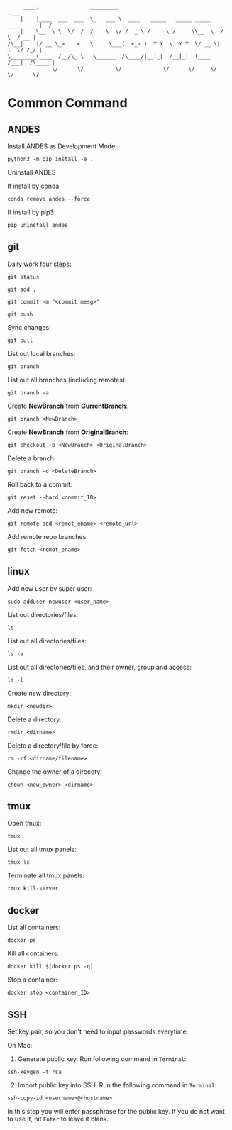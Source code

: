 
```
     ____.                _________                                           .___
    |    |____  ___  ___  \_   ___ \  ____   _____   _____ _____    ____    __| _/
    |    \__  \ \  \/  /  /    \  \/ /  _ \ /     \ /     \\__  \  /    \  / __ | 
/\__|    |/ __ \_>    <   \     \___(  <_> )  Y Y  \  Y Y  \/ __ \|   |  \/ /_/ | 
\________(____  /__/\_ \   \______  /\____/|__|_|  /__|_|  (____  /___|  /\____ | 
              \/      \/          \/             \/      \/     \/     \/      \/ 
```

# Common Command

## ANDES
Install ANDES as Development Mode:
```
python3 -m pip install -e .
```

Uninstall ANDES

If install by conda:
```
conda remove andes --force
```

If install by pip3:
```
pip uninstall andes
```

## git
Daily work four steps:
```
git status
```
```
git add .
```
```
git commit -m "<commit mesg>"
```
```
git push
```

Sync changes:
```
git pull
```

List out local branches:
```
git branch
```

List out all branches (including remotes):
```
git branch -a
```

Create **NewBranch** from **CurrentBranch**:
```
git branch <NewBranch>
```

Create **NewBranch** from **OriginalBranch**:
```
git checkout -b <NewBranch> <OriginalBranch>
```

Delete a branch:
```
git branch -d <DeleteBranch>
```

Roll back to a commit:
```
git reset --hard <commit_ID>
```

Add new remote:
```
git remote add <remot_ename> <remote_url>
```

Add remote repo branches:
```
git fetch <remot_ename>
```

## linux
Add new user by super user:
```
sudo adduser newuser <user_name>
```

List out directories/files:
```
ls
```

List out all directories/files:
```
ls -a
```

List out all directories/files, and their owner, group and access:
```
ls -l
```

Create new directory:
```
mkdir <newdir>
```

Delete a directory:
```
rmdir <dirname>
```

Delete a directory/file by force:
```
rm -rf <dirname/filename>
```

Change the owner of a direcoty:
```
chown <new_owner> <dirname>
```

## tmux
Open tmux:
```
tmux
```

List out all tmux panels:
```
tmux ls
```

Terminate all tmux panels:
```
tmux kill-server
```

## docker
List all containers:
```
docker ps
```

Kill all containers:
```
docker kill $(docker ps -q)
```

Stop a container:
```
docker stop <container_ID>
```

## SSH
Set key pair, so you don't need to input passwords everytime.

On Mac:
1. Generate public key. Run following command in `Terminal`:
```
ssh-keygen -t rsa
```

2. Import public key into SSH. Run the following command in `Terminal`:
```
ssh-copy-id <username>@<hostname>
```
In this step you will enter passphrase for the public key. If you do not want to use it, hit `Enter` to leave it blank.
